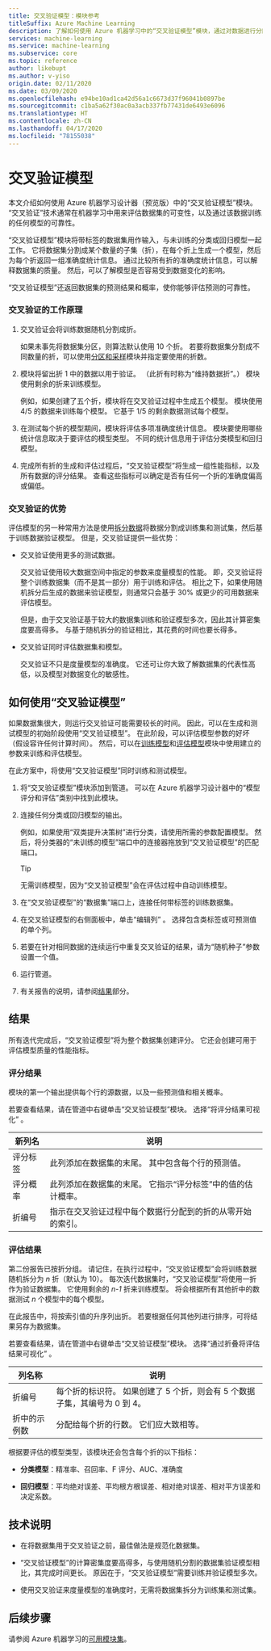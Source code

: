 ```yaml
---
title: 交叉验证模型：模块参考
titleSuffix: Azure Machine Learning
description: 了解如何使用 Azure 机器学习中的“交叉验证模型”模块，通过对数据进行分区来交叉验证分类或回归模型的参数估算值。
services: machine-learning
ms.service: machine-learning
ms.subservice: core
ms.topic: reference
author: likebupt
ms.author: v-yiso
origin.date: 02/11/2020
ms.date: 03/09/2020
ms.openlocfilehash: e94be10ad1ca42d56a1c6673d37f96041b0897be
ms.sourcegitcommit: c1ba5a62f30ac0a3acb337fb77431de6493e6096
ms.translationtype: HT
ms.contentlocale: zh-CN
ms.lasthandoff: 04/17/2020
ms.locfileid: "78155038"
---
```

# <a name="cross-validate-model"></a>交叉验证模型

本文介绍如何使用 Azure 机器学习设计器（预览版）中的“交叉验证模型”模块。 “交叉验证”技术通常在机器学习中用来评估数据集的可变性，以及通过该数据训练的任何模型的可靠性。   

“交叉验证模型”模块将带标签的数据集用作输入，与未训练的分类或回归模型一起工作。 它将数据集分割成某个数量的子集（折），在每个折上生成一个模型，然后为每个折返回一组准确度统计信息。  通过比较所有折的准确度统计信息，可以解释数据集的质量。 然后，可以了解模型是否容易受到数据变化的影响。  

“交叉验证模型”还返回数据集的预测结果和概率，使你能够评估预测的可靠性。  

### <a name="how-cross-validation-works"></a>交叉验证的工作原理

1. 交叉验证会将训练数据随机分割成折。 

   如果未事先将数据集分区，则算法默认使用 10 个折。 若要将数据集分割成不同数量的折，可以使用[分区和采样](partition-and-sample.md)模块并指定要使用的折数。  

2.  模块将留出折 1 中的数据以用于验证。 （此折有时称为“维持数据折”。）  模块使用剩余的折来训练模型。 

    例如，如果创建了五个折，模块将在交叉验证过程中生成五个模型。 模块使用 4/5 的数据来训练每个模型。 它基于 1/5 的剩余数据测试每个模型。  

3.  在测试每个折的模型期间，模块将评估多项准确度统计信息。 模块要使用哪些统计信息取决于要评估的模型类型。 不同的统计信息用于评估分类模型和回归模型。  

4.  完成所有折的生成和评估过程后，“交叉验证模型”将生成一组性能指标，以及所有数据的评分结果。 查看这些指标可以确定是否有任何一个折的准确度偏高或偏低。 

### <a name="advantages-of-cross-validation"></a>交叉验证的优势

评估模型的另一种常用方法是使用[拆分数据](split-data.md)将数据分割成训练集和测试集，然后基于训练数据验证模型。 但是，交叉验证提供一些优势：  

-   交叉验证使用更多的测试数据。

    交叉验证使用较大数据空间中指定的参数来度量模型的性能。 即，交叉验证将整个训练数据集（而不是其一部分）用于训练和评估。 相比之下，如果使用随机拆分后生成的数据来验证模型，则通常只会基于 30% 或更少的可用数据来评估模型。  

    但是，由于交叉验证基于较大的数据集训练和验证模型多次，因此其计算密集度要高得多。 与基于随机拆分的验证相比，其花费的时间也要长得多。  

-   交叉验证同时评估数据集和模型。

    交叉验证不只是度量模型的准确度。 它还可让你大致了解数据集的代表性高低，以及模型对数据变化的敏感性。  

## <a name="how-to-use-cross-validate-model"></a>如何使用“交叉验证模型”

如果数据集很大，则运行交叉验证可能需要较长的时间。  因此，可以在生成和测试模型的初始阶段使用“交叉验证模型”。 在此阶段，可以评估模型参数的好坏（假设容许任何计算时间）。 然后，可以在[训练模型](train-model.md)和[评估模型](evaluate-model.md)模块中使用建立的参数来训练和评估模型。

在此方案中，将使用“交叉验证模型”同时训练和测试模型。

1. 将“交叉验证模型”模块添加到管道。 可以在 Azure 机器学习设计器中的“模型评分和评估”类别中找到此模块。  

2. 连接任何分类或回归模型的输出。 

    例如，如果使用“双类提升决策树”进行分类，请使用所需的参数配置模型。  然后，将分类器的“未训练的模型”端口中的连接器拖放到“交叉验证模型”的匹配端口。  

    > [!TIP] 
    > 无需训练模型，因为“交叉验证模型”会在评估过程中自动训练模型。  
3.  在“交叉验证模型”的“数据集”端口上，连接任何带标签的训练数据集。   

4.  在交叉验证模型的右侧面板中，单击“编辑列”  。 选择包含类标签或可预测值的单个列。 

5. 若要在针对相同数据的连续运行中重复交叉验证的结果，请为“随机种子”参数设置一个值。   

6. 运行管道。

7. 有关报告的说明，请参阅[结果](#results)部分。

## <a name="results"></a>结果

所有迭代完成后，“交叉验证模型”将为整个数据集创建评分。 它还会创建可用于评估模型质量的性能指标。

### <a name="scored-results"></a>评分结果

模块的第一个输出提供每个行的源数据，以及一些预测值和相关概率。 

若要查看结果，请在管道中右键单击“交叉验证模型”模块。 选择“将评分结果可视化”  。

| 新列名      | 说明                              |
| -------------------- | ---------------------------------------- |
| 评分标签        | 此列添加在数据集的末尾。 其中包含每个行的预测值。 |
| 评分概率 | 此列添加在数据集的末尾。 它指示“评分标签”中的值的估计概率。  |
| 折编号          | 指示在交叉验证过程中每个数据行分配到的折的从零开始的索引。 |

 ### <a name="evaluation-results"></a>评估结果

第二份报告已按折分组。 请记住，在执行过程中，“交叉验证模型”会将训练数据随机拆分为 *n* 折（默认为 10）。 每次迭代数据集时，“交叉验证模型”将使用一折作为验证数据集。 它使用剩余的 *n-1* 折来训练模型。 将会根据所有其他折中的数据测试 *n* 个模型中的每个模型。

在此报告中，将按索引值的升序列出折。  若要根据任何其他列进行排序，可将结果另存为数据集。

若要查看结果，请在管道中右键单击“交叉验证模型”模块。 选择“通过折叠将评估结果可视化”  。


|列名称| 说明|
|----|----|
|折编号| 每个折的标识符。 如果创建了 5 个折，则会有 5 个数据子集，其编号为 0 到 4。
|折中的示例数|分配给每个折的行数。 它们应大致相等。 |


根据要评估的模型类型，该模块还会包含每个折的以下指标： 

+ **分类模型**：精准率、召回率、F 评分、AUC、准确度  

+ **回归模型**：平均绝对误差、平均根方根误差、相对绝对误差、相对平方误差和决定系数。


## <a name="technical-notes"></a>技术说明  

+ 在将数据集用于交叉验证之前，最佳做法是规范化数据集。 

+ “交叉验证模型”的计算密集度要高得多，与使用随机分割的数据集验证模型相比，其完成时间更长。 原因在于，“交叉验证模型”需要训练并验证模型多次。

+ 使用交叉验证来度量模型的准确度时，无需将数据集拆分为训练集和测试集。 


## <a name="next-steps"></a>后续步骤

请参阅 Azure 机器学习的[可用模块集](module-reference.md)。 

